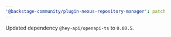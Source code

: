 ```yaml
---
'@backstage-community/plugin-nexus-repository-manager': patch
---
```


Updated dependency `@hey-api/openapi-ts` to `0.80.5`.
